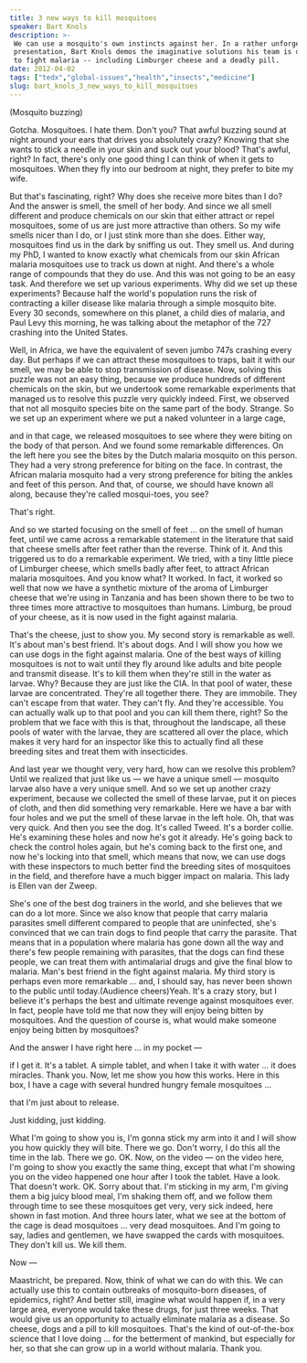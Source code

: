 ```yaml
---
title: 3 new ways to kill mosquitoes
speaker: Bart Knols
description: >-
 We can use a mosquito's own instincts against her. In a rather unforgettable
 presentation, Bart Knols demos the imaginative solutions his team is developing
 to fight malaria -- including Limburger cheese and a deadly pill.
date: 2012-04-02
tags: ["tedx","global-issues","health","insects","medicine"]
slug: bart_knols_3_new_ways_to_kill_mosquitoes
---
```


(Mosquito buzzing)

Gotcha. Mosquitoes. I hate them. Don't you? That awful buzzing sound at night around your
ears that drives you absolutely crazy? Knowing that she wants to stick a needle in your
skin and suck out your blood? That's awful, right? In fact, there's only one good thing I
can think of when it gets to mosquitoes. When they fly into our bedroom at night, they
prefer to bite my wife.

But that's fascinating, right? Why does she receive more bites than I do? And the answer
is smell, the smell of her body. And since we all smell different and produce chemicals on
our skin that either attract or repel mosquitoes, some of us are just more attractive than
others. So my wife smells nicer than I do, or I just stink more than she does. Either way,
mosquitoes find us in the dark by sniffing us out. They smell us. And during my PhD, I
wanted to know exactly what chemicals from our skin African malaria mosquitoes use to
track us down at night. And there's a whole range of compounds that they do use. And this
was not going to be an easy task. And therefore we set up various experiments. Why did we
set up these experiments? Because half the world's population runs the risk of contracting
a killer disease like malaria through a simple mosquito bite. Every 30 seconds, somewhere
on this planet, a child dies of malaria, and Paul Levy this morning, he was talking about
the metaphor of the 727 crashing into the United States.

Well, in Africa, we have the equivalent of seven jumbo 747s crashing every day. But
perhaps if we can attract these mosquitoes to traps, bait it with our smell, we may be
able to stop transmission of disease. Now, solving this puzzle was not an easy thing,
because we produce hundreds of different chemicals on the skin, but we undertook some
remarkable experiments that managed us to resolve this puzzle very quickly indeed. First,
we observed that not all mosquito species bite on the same part of the body. Strange. So
we set up an experiment where we put a naked volunteer in a large cage,

and in that cage, we released mosquitoes to see where they were biting on the body of that
person. And we found some remarkable differences. On the left here you see the bites by
the Dutch malaria mosquito on this person. They had a very strong preference for biting on
the face. In contrast, the African malaria mosquito had a very strong preference for
biting the ankles and feet of this person. And that, of course, we should have known all
along, because they're called mosqui-toes, you see?

That's right.

And so we started focusing on the smell of feet ... on the smell of human feet, until we
came across a remarkable statement in the literature that said that cheese smells after
feet rather than the reverse. Think of it. And this triggered us to do a remarkable
experiment. We tried, with a tiny little piece of Limburger cheese, which smells badly
after feet, to attract African malaria mosquitoes. And you know what? It worked. In fact,
it worked so well that now we have a synthetic mixture of the aroma of Limburger cheese
that we're using in Tanzania and has been shown there to be two to three times more
attractive to mosquitoes than humans. Limburg, be proud of your cheese, as it is now used
in the fight against malaria.

That's the cheese, just to show you. My second story is remarkable as well. It's about
man's best friend. It's about dogs. And I will show you how we can use dogs in the fight
against malaria. One of the best ways of killing mosquitoes is not to wait until they fly
around like adults and bite people and transmit disease. It's to kill them when they're
still in the water as larvae. Why? Because they are just like the CIA. In that pool of
water, these larvae are concentrated. They're all together there. They are immobile. They
can't escape from that water. They can't fly. And they're accessible. You can actually
walk up to that pool and you can kill them there, right? So the problem that we face with
this is that, throughout the landscape, all these pools of water with the larvae, they are
scattered all over the place, which makes it very hard for an inspector like this to
actually find all these breeding sites and treat them with insecticides.

And last year we thought very, very hard, how can we resolve this problem? Until we
realized that just like us — we have a unique smell — mosquito larvae also have a very
unique smell. And so we set up another crazy experiment, because we collected the smell of
these larvae, put it on pieces of cloth, and then did something very remarkable. Here we
have a bar with four holes and we put the smell of these larvae in the left hole. Oh, that
was very quick. And then you see the dog. It's called Tweed. It's a border collie. He's
examining these holes and now he's got it already. He's going back to check the control
holes again, but he's coming back to the first one, and now he's locking into that smell,
which means that now, we can use dogs with these inspectors to much better find the
breeding sites of mosquitoes in the field, and therefore have a much bigger impact on
malaria. This lady is Ellen van der Zweep.

She's one of the best dog trainers in the world, and she believes that we can do a lot
more. Since we also know that people that carry malaria parasites smell different compared
to people that are uninfected, she's convinced that we can train dogs to find people that
carry the parasite. That means that in a population where malaria has gone down all the
way and there's few people remaining with parasites, that the dogs can find these people,
we can treat them with antimalarial drugs and give the final blow to malaria. Man's best
friend in the fight against malaria. My third story is perhaps even more remarkable ...
and, I should say, has never been shown to the public until today.(Audience cheers)Yeah.
It's a crazy story, but I believe it's perhaps the best and ultimate revenge against
mosquitoes ever. In fact, people have told me that now they will enjoy being bitten by
mosquitoes. And the question of course is, what would make someone enjoy being bitten by
mosquitoes?

And the answer I have right here ... in my pocket —

if I get it. It's a tablet. A simple tablet, and when I take it with water ... it does
miracles. Thank you. Now, let me show you how this works. Here in this box, I have a cage
with several hundred hungry female mosquitoes ...

that I'm just about to release.

Just kidding, just kidding.

What I'm going to show you is, I'm gonna stick my arm into it and I will show you how
quickly they will bite. There we go. Don't worry, I do this all the time in the lab. There
we go. OK. Now, on the video — on the video here, I'm going to show you exactly the same
thing, except that what I'm showing you on the video happened one hour after I took the
tablet. Have a look. That doesn't work. OK. Sorry about that. I'm sticking in my arm, I'm
giving them a big juicy blood meal, I'm shaking them off, and we follow them through time
to see these mosquitoes get very, very sick indeed, here shown in fast motion. And three
hours later, what we see at the bottom of the cage is dead mosquitoes ... very dead
mosquitoes. And I'm going to say, ladies and gentlemen, we have swapped the cards with
mosquitoes. They don't kill us. We kill them.

Now —

Maastricht, be prepared. Now, think of what we can do with this. We can actually use this
to contain outbreaks of mosquito-born diseases, of epidemics, right? And better still,
imagine what would happen if, in a very large area, everyone would take these drugs, for
just three weeks. That would give us an opportunity to actually eliminate malaria as a
disease. So cheese, dogs and a pill to kill mosquitoes. That's the kind of out-of-the-box
science that I love doing ... for the betterment of mankind, but especially for her, so
that she can grow up in a world without malaria. Thank you.

<!--
ad_duration=3.33
event="TEDxMaastricht"
external_start_time=0
has_talk_citation=0
intro_duration=11.82
is_subtitle_required="False"
is_talk_featured="True"
language="en"
language_swap="False"
native_language="en"
number_of_related_talks=6
number_of_speakers=1
number_of_subtitled_videos=27
number_of_tags=5
number_of_talk_download_languages=28
number_of_talk_more_resources=1
number_of_talk_recommendations=0
number_of_talks_take_actions=0
post_ad_duration=0.83
published_timestamp="2012-05-13 14:03:24"
recording_date="2012-04-02"
speaker_description="Malariologist"
speaker_is_published=1
speaker_name="Bart Knols"
talk_name="3 new ways to kill mosquitoes"
talks_tags=["tedx","global-issues","health","insects","medicine"]
talks_take_action=[]
url_photo_speaker="https://pe.tedcdn.com/images/ted/a8f25d1197c9b77729f5c59a6d476ddec11f7cc5_254x191.jpg"
url_photo_talk="https://pe.tedcdn.com/images/ted/5fee917fd0c904570274ccdd81169cc979b4fc7a_1600x1200.jpg"
url_webpage="https://www.ted.com/talks/bart_knols_3_new_ways_to_kill_mosquitoes"
video_type_name="TEDx Talk"
-->